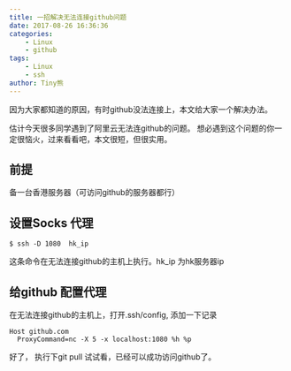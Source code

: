 ```yaml
---
title: 一招解决无法连接github问题
date: 2017-08-26 16:36:36
categories: 
    - Linux
    - github
tags: 
    - Linux
    - ssh
author: Tiny熊
---
```


因为大家都知道的原因，有时github没法连接上，本文给大家一个解决办法。

<!-- more -->
估计今天很多同学遇到了阿里云无法连github的问题。
想必遇到这个问题的你一定很恼火，过来看看吧，本文很短，但很实用。
## 前提
备一台香港服务器（可访问github的服务器都行）

## 设置Socks 代理
```
$ ssh -D 1080  hk_ip
```
这条命令在无法连接github的主机上执行。hk_ip 为hk服务器ip

## 给github 配置代理
在无法连接github的主机上，打开.ssh/config, 添加一下记录
```
Host github.com
  ProxyCommand=nc -X 5 -x localhost:1080 %h %p
  ```
  好了， 执行下git pull 试试看，已经可以成功访问github了。
